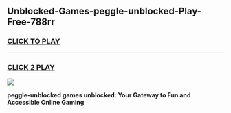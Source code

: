 
## Unblocked-Games-peggle-unblocked-Play-Free-788rr
<h3>
<a href="https://premium76.site?title=peggle-unblocked&ref=21A">CLICK TO PLAY</a></h3>
<hr>

<h3>
<a href="https://premium76.site?title=peggle-unblocked&ref=21A">CLICK 2 PLAY</a>
  
</h3>

<a href="https://premium76.site?title=peggle-unblocked&ref=21A"><img src="https://clearcache.store/games.png"></a>


**peggle-unblocked games unblocked: Your Gateway to Fun and Accessible Online Gaming**
